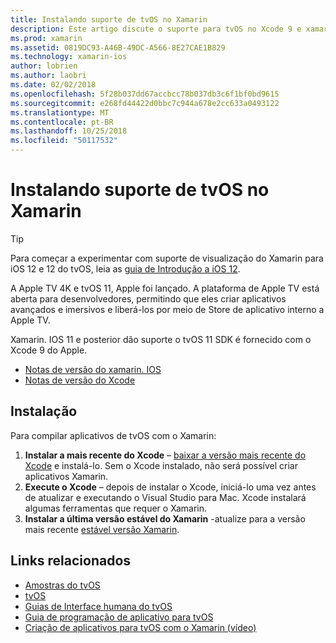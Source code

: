 ```yaml
---
title: Instalando suporte de tvOS no Xamarin
description: Este artigo discute o suporte para tvOS no Xcode 9 e xamarin. IOS 11 e fornece breves instruções sobre como preparar-se para desenvolver aplicativos de tvOS com o Xamarin.
ms.prod: xamarin
ms.assetid: 0819DC93-A46B-49DC-A566-8E27CAE1B829
ms.technology: xamarin-ios
author: lobrien
ms.author: laobri
ms.date: 02/02/2018
ms.openlocfilehash: 5f28b037dd67accbcc78b037db3c6f1bf0bd9615
ms.sourcegitcommit: e268fd44422d0bbc7c944a678e2cc633a0493122
ms.translationtype: MT
ms.contentlocale: pt-BR
ms.lasthandoff: 10/25/2018
ms.locfileid: "50117532"
---
```

# <a name="installing-tvos-support-in-xamarin"></a>Instalando suporte de tvOS no Xamarin

> [!TIP]
> Para começar a experimentar com suporte de visualização do Xamarin para iOS 12 e 12 do tvOS, leia as [guia de Introdução a iOS 12](~/ios/platform/introduction-to-ios12/get-started.md).

A Apple TV 4K e tvOS 11, Apple foi lançado. A plataforma de Apple TV está aberta para desenvolvedores, permitindo que eles criar aplicativos avançados e imersivos e liberá-los por meio de Store de aplicativo interno a Apple TV.

Xamarin. IOS 11 e posterior dão suporte o tvOS 11 SDK é fornecido com o Xcode 9 do Apple.

- [Notas de versão do xamarin. IOS](https://developer.xamarin.com/releases/ios/)
- [Notas de versão do Xcode](https://developer.apple.com/library/content/releasenotes/DeveloperTools/RN-Xcode/Chapters/Introduction.html#//apple_ref/doc/uid/TP40001051-CH1-SW876)

## <a name="installation"></a>Instalação

Para compilar aplicativos de tvOS com o Xamarin:

1. **Instalar a mais recente do Xcode** – [baixar a versão mais recente do Xcode](https://developer.apple.com/xcode/download/) e instalá-lo. Sem o Xcode instalado, não será possível criar aplicativos Xamarin. 
2. **Execute o Xcode** – depois de instalar o Xcode, iniciá-lo uma vez antes de atualizar e executando o Visual Studio para Mac. Xcode instalará algumas ferramentas que requer o Xamarin.
3. **Instalar a última versão estável do Xamarin** -atualize para a versão mais recente [estável versão Xamarin](https://github.com/xamarin/recipes/tree/master/Recipes/cross-platform/ide/change_updates_channel).

## <a name="related-links"></a>Links relacionados

- [Amostras do tvOS](https://developer.xamarin.com/samples/tvos/all/)
- [tvOS](https://developer.apple.com/tvos/)
- [Guias de Interface humana do tvOS](https://developer.apple.com/tvos/human-interface-guidelines/)
- [Guia de programação de aplicativo para tvOS](https://developer.apple.com/library/prerelease/tvos/documentation/General/Conceptual/AppleTV_PG/)
- [Criação de aplicativos para tvOS com o Xamarin (vídeo)](https://university.xamarin.com/lightninglectures/tvos-with-xamarin)
